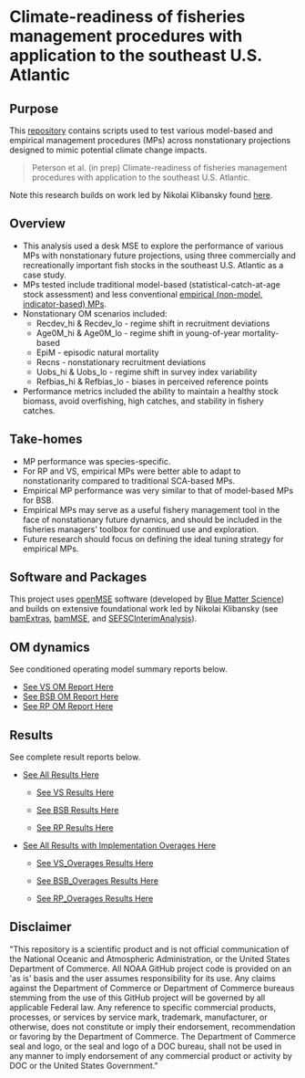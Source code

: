# Climate-readiness of fisheries management procedures with application to the southeast U.S. Atlantic

## Purpose
This [repository](https://github.com/CassidyPeterson-NOAA/SAtl_Climate_MSE) contains scripts used to test various model-based and empirical management procedures (MPs) across nonstationary projections designed to mimic potential climate change impacts. 

> Peterson et al. (in prep) Climate-readiness of fisheries management procedures with application to the southeast U.S. Atlantic. 

Note this research builds on work led by Nikolai Klibansky found [here](https://github.com/nikolaifish/SEFSCInterimAnalysis).  

## Overview
* This analysis used a desk MSE to explore the performance of various MPs with nonstationary future projections, using three commercially and recreationally important fish stocks in the southeast U.S. Atlantic as a case study.
* MPs tested include traditional model-based (statistical-catch-at-age stock assessment) and less conventional [empirical (non-model, indicator-based) MPs](https://dlmtool.github.io/DLMtool/reference/index.html). 
* Nonstationary OM scenarios included: 
  * Recdev_hi & Recdev_lo - regime shift in recruitment deviations 
  * Age0M_hi & Age0M_lo - regime shift in young-of-year mortality-based 
  * EpiM - episodic natural mortality
  * Recns - nonstationary recruitment deviations
  * Uobs_hi & Uobs_lo - regime shift in survey index variability
  * Refbias_hi & Refbias_lo - biases in perceived reference points
* Performance metrics included the ability to maintain a healthy stock biomass, avoid overfishing, high catches, and stability in fishery catches. 

## Take-homes
* MP performance was species-specific.
* For RP and VS, empirical MPs were better able to adapt to nonstationarity compared to traditional SCA-based MPs. 
* Empirical MP performance was very similar to that of model-based MPs for BSB. 
* Empirical MPs may serve as a useful fishery management tool in the face of nonstationary future dynamics, and should be included in the fisheries managers' toolbox for continued use and exploration. 
* Future research should focus on defining the ideal tuning strategy for empirical MPs. 

## Software and Packages
This project uses [openMSE](https://openmse.com/) software (developed by [Blue Matter Science](https://www.bluematterscience.com/)) and builds on extensive foundational work led by Nikolai Klibansky (see [bamExtras](https://github.com/nikolaifish/bamExtras), [bamMSE](https://github.com/nikolaifish/bamMSE), and [SEFSCInterimAnalysis](https://github.com/nikolaifish/SEFSCInterimAnalysis)).


## OM dynamics 
See conditioned operating model summary reports below. 

* [See VS OM Report Here](https://htmlpreview.github.io/?https://github.com/CassidyPeterson-NOAA/SAtl_Climate_MSE/blob/main/Reports/OM_VermilionSnapper_base.html)
* [See BSB OM Report Here](https://htmlpreview.github.io/?https://github.com/CassidyPeterson-NOAA/SAtl_Climate_MSE/blob/main/Reports/OM_BlackSeaBass_base.html)
* [See RP OM Report Here](https://htmlpreview.github.io/?https://github.com/CassidyPeterson-NOAA/SAtl_Climate_MSE/blob/main/Reports/OM_RedPorgy_base.html)


## Results
See complete result reports below. 

* [See All Results Here](https://htmlpreview.github.io/?https://github.com/CassidyPeterson-NOAA/SAtl_Climate_MSE/blob/main/Reports/SAtl_ClimateMSE_Results.html)

  * [See VS Results Here](https://htmlpreview.github.io/?https://github.com/CassidyPeterson-NOAA/SAtl_Climate_MSE/blob/main/Reports/VS_SAtl_Climate_MSE_Results.html)

  * [See BSB Results Here](https://htmlpreview.github.io/?https://github.com/CassidyPeterson-NOAA/SAtl_Climate_MSE/blob/main/Reports/BSB_SAtl_Climate_MSE_Results.html)

  * [See RP Results Here](https://htmlpreview.github.io/?https://github.com/CassidyPeterson-NOAA/SAtl_Climate_MSE/blob/main/Reports/RP_SAtl_Climate_MSE_Results.html)


* [See All Results with Implementation Overages Here](https://htmlpreview.github.io/?https://github.com/CassidyPeterson-NOAA/SAtl_Climate_MSE/blob/main/Reports/SAtl_ClimateMSE_Results_Overages.html)

  * [See VS_Overages Results Here](https://htmlpreview.github.io/?https://github.com/CassidyPeterson-NOAA/SAtl_Climate_MSE/blob/main/Reports/VS_O_SAtl_Climate_MSE_Results.html)

  * [See BSB_Overages Results Here](https://htmlpreview.github.io/?https://github.com/CassidyPeterson-NOAA/SAtl_Climate_MSE/blob/main/Reports/BSB_O_SAtl_Climate_MSE_Results.html)

  * [See RP_Overages Results Here](https://htmlpreview.github.io/?https://github.com/CassidyPeterson-NOAA/SAtl_Climate_MSE/blob/main/Reports/RP_O_SAtl_Climate_MSE_Results.html)





## Disclaimer
"This repository is a scientific product and is not official communication of the National Oceanic and Atmospheric Administration, or the United States Department of Commerce. All NOAA GitHub project code is provided on an 'as is' basis and the user assumes responsibility for its use. Any claims against the Department of Commerce or Department of Commerce bureaus stemming from the use of this GitHub project will be governed by all applicable Federal law. Any reference to specific commercial products, processes, or services by service mark, trademark, manufacturer, or otherwise, does not constitute or imply their endorsement, recommendation or favoring by the Department of Commerce. The Department of Commerce seal and logo, or the seal and logo of a DOC bureau, shall not be used in any manner to imply endorsement of any commercial product or activity by DOC or the United States Government."
